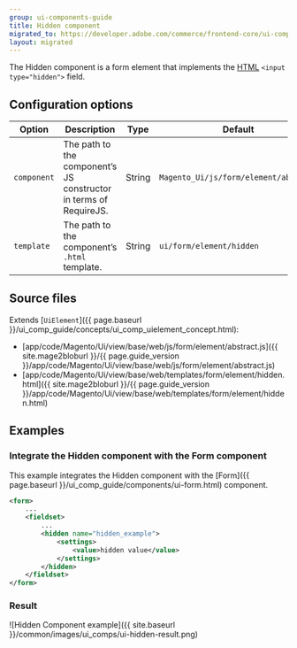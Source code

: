 ```yaml
---
group: ui-components-guide
title: Hidden component
migrated_to: https://developer.adobe.com/commerce/frontend-core/ui-components/components/hidden/
layout: migrated
---
```


The Hidden component is a form element that implements the [HTML](https://glossary.magento.com/html) `<input type="hidden">` field.

## Configuration options

| Option | Description | Type | Default |
| --- | --- | --- | --- |
| `component` | The path to the component’s JS constructor in terms of RequireJS. | String | `Magento_Ui/js/form/element/abstract` |
| `template` | The path to the component’s `.html` template. | String | `ui/form/element/hidden` |

## Source files

Extends [`UiElement`]({{ page.baseurl }}/ui_comp_guide/concepts/ui_comp_uielement_concept.html):

-  [app/code/Magento/Ui/view/base/web/js/form/element/abstract.js]({{ site.mage2bloburl }}/{{ page.guide_version }}/app/code/Magento/Ui/view/base/web/js/form/element/abstract.js)
-  [app/code/Magento/Ui/view/base/web/templates/form/element/hidden.html]({{ site.mage2bloburl }}/{{ page.guide_version }}/app/code/Magento/Ui/view/base/web/templates/form/element/hidden.html)

## Examples

### Integrate the Hidden component with the Form component

This example integrates the Hidden component with the [Form]({{ page.baseurl }}/ui_comp_guide/components/ui-form.html) component.

```xml
<form>
    ...
    <fieldset>
        ...
        <hidden name="hidden_example">
            <settings>
                <value>hidden value</value>
            </settings>
        </hidden>
    </fieldset>
</form>
```

### Result

![Hidden Component example]({{ site.baseurl }}/common/images/ui_comps/ui-hidden-result.png)
